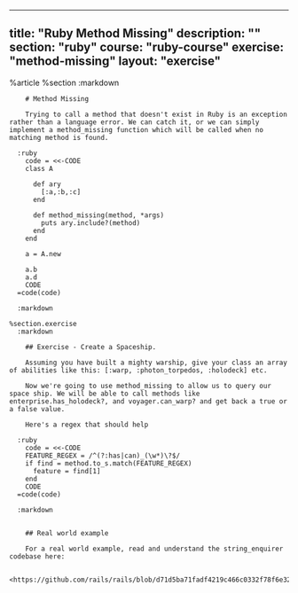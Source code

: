 ---
  title: "Ruby Method Missing"
  description: ""
  section: "ruby"
  course: "ruby-course"
  exercise: "method-missing"
  layout: "exercise"
  ---
  
  %article
    %section
      :markdown
  
  
        # Method Missing
  
        Trying to call a method that doesn't exist in Ruby is an exception rather than a language error. We can catch it, or we can simply implement a method_missing function which will be called when no matching method is found.
  
      :ruby
        code = <<-CODE
        class A
  
          def ary
            [:a,:b,:c]
          end
  
          def method_missing(method, *args)
            puts ary.include?(method)
          end
        end
  
        a = A.new
  
        a.b
        a.d
        CODE
      =code(code)
  
      :markdown
  
    %section.exercise
      :markdown
  
        ## Exercise - Create a Spaceship.
  
        Assuming you have built a mighty warship, give your class an array of abilities like this: [:warp, :photon_torpedos, :holodeck] etc.
  
        Now we're going to use method_missing to allow us to query our space ship. We will be able to call methods like enterprise.has_holodeck?, and voyager.can_warp? and get back a true or a false value.
  
        Here's a regex that should help
  
      :ruby
        code = <<-CODE
        FEATURE_REGEX = /^(?:has|can)_(\w*)\?$/
        if find = method.to_s.match(FEATURE_REGEX)
          feature = find[1]
        end
        CODE
      =code(code)
  
      :markdown
  
  
        ## Real world example
  
        For a real world example, read and understand the string_enquirer codebase here:
  
        <https://github.com/rails/rails/blob/d71d5ba71fadf4219c466c0332f78f6e325bcc6c/activesupport/lib/active_support/string_inquirer.rb>
  